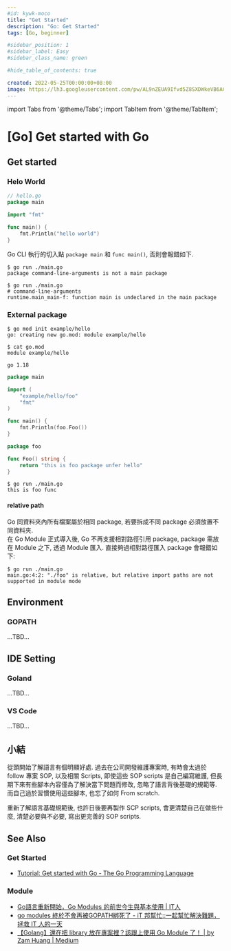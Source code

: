 ```yaml
---
#id: kywk-moco
title: "Get Started"
description: "Go: Get Started"
tags: [Go, beginner]

#sidebar_position: 1
#sidebar_label: Easy
#sidebar_class_name: green

#hide_table_of_contents: true

created: 2022-05-25T00:00:00+08:00
image: https://lh3.googleusercontent.com/pw/AL9nZEUA9Ifvd5Z8SXDWkeVB6AC4MPGwnXaL6kBXNPoXwOQQ2jOcZ1Jw_0p8TKK8C3ZX0e67_FOY15eDrm7aaXSQJcKtoUzC80SAQEHsaBy6qS2AqNNs5VUFNXBKm439y_1wkvmDl-PnL8ReojnIumNlEvOXBg=w800-no?authuser=0
---
```


import Tabs from '@theme/Tabs';
import TabItem from '@theme/TabItem';

[Go] Get started with Go
========================


Get started
-----------

### Helo World ###

``` go
// hello.go
package main

import "fmt"

func main() {
    fmt.Println("hello world")
}
```

Go CLI 執行的切入點 `package main` 和 `func main()`, 否則會報錯如下.

``` shell
$ go run ./main.go
package command-line-arguments is not a main package

$ go run ./main.go
# command-line-arguments
runtime.main_main·f: function main is undeclared in the main package
```

### External package ###

<Tabs>
  <TabItem value="init mod" label="init mod" default>

``` shell
$ go mod init example/hello
go: creating new go.mod: module example/hello

$ cat go.mod
module example/hello

go 1.18
```
  </TabItem>
  <TabItem value="main.go" label="main.go">

``` go 
package main

import (
    "example/hello/foo"
    "fmt"
)

func main() {
    fmt.Println(foo.Foo())
}
```
  </TabItem>
  <TabItem value="foo/foo.go" label="foo/foo.go">

``` go
package foo

func Foo() string {
    return "this is foo package unfer hello"
}
```
  </TabItem>
  <TabItem value="test" label="test">

``` shell
$ go run ./main.go
this is foo func
````
  </TabItem>
</Tabs>


#### relative path ####

Go 同資料夾內所有檔案屬於相同 package, 若要拆成不同 package 必須放置不同資料夾.  
在 Go Module 正式導入後, Go 不再支援相對路徑引用 package, 
package 需放在 Module 之下, 透過 Module 匯入. 
直接夠過相對路徑匯入 package 會報錯如下: 

``` shell
$ go run ./main.go
main.go:4:2: "./foo" is relative, but relative import paths are not supported in module mode
````


Environment
-----------

### GOPATH ###
...TBD...


IDE Setting
-----------

### Goland ###
...TBD...

### VS Code ###
...TBD...


小結
----

從頭開始了解語言有個明顯好處. 
過去在公司開發維護專案時, 有時會太過於 follow 專案 SOP, 以及相關 Scripts, 
即使這些 SOP scripts 是自己編寫維護, 
但長期下來有些腳本內容僅為了解決當下問題而修改, 忽略了語言背後基礎的規範等.
而自己過於習慣使用這些腳本, 也忘了如何 From scratch.

重新了解語言基礎規範後, 也許日後要再製作 SCP scripts, 
會更清楚自己在做些什麼, 清楚必要與不必要, 寫出更完善的 SOP scripts.


See Also
--------

### Get Started ###

-   [Tutorial: Get started with Go - The Go Programming Language](https://go.dev/doc/tutorial/getting-started)

### Module ###

-   [Go語言重新開始，Go Modules 的前世今生與基本使用 | IT人](https://iter01.com/638052.html)
-   [go modules 終於不會再被GOPATH綁死了 - iT 邦幫忙::一起幫忙解決難題，拯救 IT 人的一天](https://ithelp.ithome.com.tw/articles/10217414)
-   [【Golang】還在把 library 放在專案裡？該跟上使用 Go Module 了！ | by Zam Huang | Medium](https://zamhuang.medium.com/4185df23442a)
